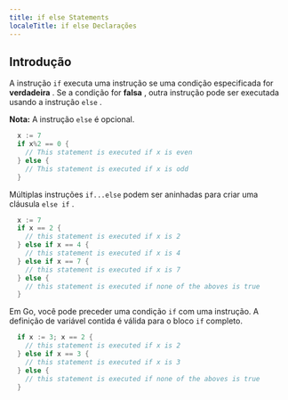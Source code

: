 ```yaml
---
title: if else Statements
localeTitle: if else Declarações
---
```

## Introdução

A instrução `if` executa uma instrução se uma condição especificada for **verdadeira** . Se a condição for **falsa** , outra instrução pode ser executada usando a instrução `else` .

**Nota:** A instrução `else` é opcional.

```Go
  x := 7 
  if x%2 == 0 { 
    // This statement is executed if x is even 
  } else { 
    // This statement is executed if x is odd 
  } 
```

Múltiplas instruções `if...else` podem ser aninhadas para criar uma cláusula `else if` .

```go
  x := 7 
  if x == 2 { 
    // this statement is executed if x is 2 
  } else if x == 4 { 
    // this statement is executed if x is 4 
  } else if x == 7 { 
    // this statement is executed if x is 7 
  } else { 
    // this statement is executed if none of the aboves is true 
  } 
```

Em Go, você pode preceder uma condição `if` com uma instrução. A definição de variável contida é válida para o bloco `if` completo.

```go
  if x := 3; x == 2 { 
    // this statement is executed if x is 2 
  } else if x == 3 { 
    // this statement is executed if x is 3 
  } else { 
    // this statement is executed if none of the aboves is true 
  } 

```
